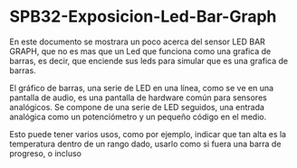 # SPB32-Exposicion-Led-Bar-Graph

En este documento se mostrara un poco acerca del sensor LED BAR GRAPH, que no es mas que un Led que funciona como una grafica de barras, es decir,
que enciende sus leds para simular que es una grafica de barras. 

El gráfico de barras, una serie de LED en una línea, como se ve en una pantalla de audio, es una pantalla de hardware común para sensores analógicos. 
Se compone de una serie de LED seguidos, una entrada analógica como un potenciómetro y un pequeño código en el medio.

Esto puede tener varios usos, como por ejemplo, indicar que tan alta es la temperatura dentro de un rango dado, usarlo como si fuera una barra de progreso, 
o incluso 

